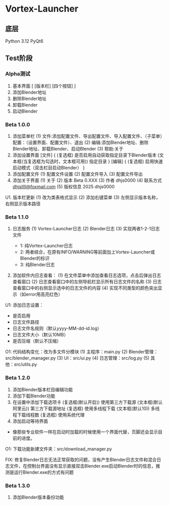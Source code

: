 # Vortex-Launcher

## 底层
Python 3.12
PyQt6

## Test阶段

### Alpha测试

1. 基本界面
[
    [版本栏]
    [四个按钮]
]
2. 添加Blender地址
3. 删除Blender地址
4. 卸载Blender
5. 启动Blender

### Beta 1.0.0

1. 添加菜单栏
  (1) 文件:添加配置文件、导出配置文件、导入配置文件、（子菜单）配置：（设置界面、配置文件）、退出
  (2) 编辑:添加Blender地址、删除Blender地址、卸载Blender、启动Blender
  (3) 帮助:关于
2. 添加设置界面
  [文件] {
  (复选框) 是否启用自动获取指定目录下Blender版本
  (文本框(当复选框为勾选时，文本框可用)) 指定目录
  }
  [编辑] {
  (复选框) 启用快速启动模式（双击栏目启动Blender）
  }
3. 添加配置文件
  (1) 配置文件设置
  (2) 配置文件导入
  (3) 配置文件导出
4. 添加关于界面
  (1) 关于
  (2) 版本 Beta 0.XXX
  (3) 作者 dhjs0000
  (4) 联系方式 dhjsIIII@foxmail.com
  (5) 版权信息 2025 dhjs0000

U1. 版本栏更新
  (1) 改为类表格式显示
  (2) 添加右键菜单
  (3) 左侧显示版本名称，右侧显示版本路径

### Beta 1.1.0

1. 日志服务
  (1) Vortex-Launcher日志
  (2) Blender日志
  (3) 实现两者1-2-1日志文件
      - 1: 纯Vortex-Launcher日志
      - 2: 两者结合，在原有INFO/WARNING等前面加上Vortex-Launcher或Blender的标识
      - 3: 纯Blender日志

2. 添加软件内日志查看：
  (1) 在文件菜单中添加查看日志选项，点击后弹出日志查看窗口
  (2) 日志查看窗口中的左侧导航栏显示所有日志文件的名称
  (3) 日志查看窗口中的右侧显示选中的日志文件的内容
  (4) 实现不同类型的颜色突出显示（如error用高亮红色）

U1: 添加日志设置：
 - 是否启用
 - 日志文件路径
 - 日志文件名规则（默认yyyy-MM-dd-id.log）
 - 日志文件大小（默认10MB）
 - 是否压缩（默认不压缩）

O1: 代码结构变化：改为多文件分模块
  (1) 主程序：main.py
  (2) Blender管理：src/blender_manager.py
  (3) UI：src/ui.py
  (4) 日志管理：src/log.py
  (5) 其他：src/utils.py

### Beta 1.2.0
1. 添加Blender版本栏目编辑功能
2. 添加下载Blender功能
3. 在设置中添加下载选项卡
  (复选框(默认开启)) 使用第三方下载源
  (文本框(默认阿里云)) 第三方下载源地址
  (复选框) 使用多线程下载
  (文本框(默认10)) 多线程下载线程数
  (复选框) 使用系统代理
4. 添加启动等待界面
 - 像那些专业软件一样在启动时加载的时候使用一个界面代替，页脚还会显示目前的进度。

O1: 下载功能新建文件夹：src/download_manager.py

FIX: 修复Blender日志无法正常获取的问题，没有产生Blender日志文件和混合日志文件，在控制台界面没有显示直接双击Blender.exe启动Blender时的信息，推测是运行Blender.exe的方式有问题

### Beta 1.3.0

1. 添加Blender版本备份功能